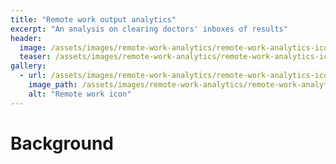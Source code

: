 ```yaml
---
title: "Remote work output analytics"
excerpt: "An analysis on clearing doctors' inboxes of results"
header:
  image: /assets/images/remote-work-analytics/remote-work-analytics-icon.jpg
  teaser: /assets/images/remote-work-analytics/remote-work-analytics-icon.jpg
gallery:
  - url: /assets/images/remote-work-analytics/remote-work-analytics-icon.jpg
    image_path: /assets/images/remote-work-analytics/remote-work-analytics-icon.jpg
    alt: "Remote work icon"
---
```


# Background
